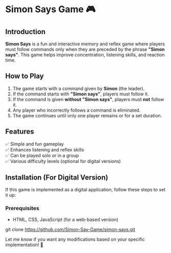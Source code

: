 # Simon Says Game 🎮  

## Introduction  
**Simon Says** is a fun and interactive memory and reflex game where players must follow commands only when they are preceded by the phrase **"Simon says"**. This game helps improve concentration, listening skills, and reaction time.  

## How to Play  
1. The game starts with a command given by **Simon** (the leader).  
2. If the command starts with **"Simon says"**, players must follow it.  
3. If the command is given **without "Simon says"**, players must **not** follow it.  
4. Any player who incorrectly follows a command is eliminated.  
5. The game continues until only one player remains or for a set duration.  

## Features  
✅ Simple and fun gameplay  
✅ Enhances listening and reflex skills  
✅ Can be played solo or in a group  
✅ Various difficulty levels (optional for digital versions)  

## Installation (For Digital Version)  
If this game is implemented as a digital application, follow these steps to set it up:  

### Prerequisites  
- HTML, CSS, JavaScript (for a web-based version)  

git clone https://github.com/Simon-Say-Game/simon-says.git  


Let me know if you want any modifications based on your specific implementation! 🚀


